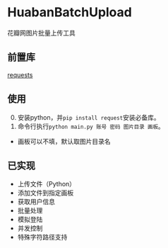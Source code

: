 # HuabanBatchUpload
花瓣网图片批量上传工具

## 前置库
[requests](https://github.com/kennethreitz/requests/)

## 使用
0. 安装python，并```pip install request```安装必备库。
1. 命令行执行```python main.py 账号 密码 图片目录 画板```。
* 画板可以不填，默认取图片目录名

## 已实现
+ 上传文件（Python）
+ 添加文件到指定画板
+ 获取用户信息
+ 批量处理
+ 模拟登陆
+ 并发控制
+ 特殊字符路径支持


